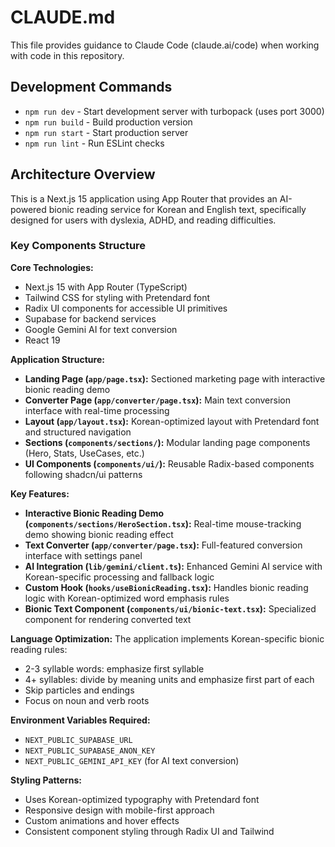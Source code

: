 # CLAUDE.md

This file provides guidance to Claude Code (claude.ai/code) when working with code in this repository.

## Development Commands

- `npm run dev` - Start development server with turbopack (uses port 3000)
- `npm run build` - Build production version
- `npm run start` - Start production server
- `npm run lint` - Run ESLint checks

## Architecture Overview

This is a Next.js 15 application using App Router that provides an AI-powered bionic reading service for Korean and English text, specifically designed for users with dyslexia, ADHD, and reading difficulties.

### Key Components Structure

**Core Technologies:**
- Next.js 15 with App Router (TypeScript)
- Tailwind CSS for styling with Pretendard font
- Radix UI components for accessible UI primitives
- Supabase for backend services
- Google Gemini AI for text conversion
- React 19

**Application Structure:**
- **Landing Page (`app/page.tsx`):** Sectioned marketing page with interactive bionic reading demo
- **Converter Page (`app/converter/page.tsx`):** Main text conversion interface with real-time processing
- **Layout (`app/layout.tsx`):** Korean-optimized layout with Pretendard font and structured navigation
- **Sections (`components/sections/`):** Modular landing page components (Hero, Stats, UseCases, etc.)
- **UI Components (`components/ui/`):** Reusable Radix-based components following shadcn/ui patterns

**Key Features:**
- **Interactive Bionic Reading Demo (`components/sections/HeroSection.tsx`):** Real-time mouse-tracking demo showing bionic reading effect
- **Text Converter (`app/converter/page.tsx`):** Full-featured conversion interface with settings panel
- **AI Integration (`lib/gemini/client.ts`):** Enhanced Gemini AI service with Korean-specific processing and fallback logic
- **Custom Hook (`hooks/useBionicReading.tsx`):** Handles bionic reading logic with Korean-optimized word emphasis rules
- **Bionic Text Component (`components/ui/bionic-text.tsx`):** Specialized component for rendering converted text

**Language Optimization:**
The application implements Korean-specific bionic reading rules:
- 2-3 syllable words: emphasize first syllable
- 4+ syllables: divide by meaning units and emphasize first part of each
- Skip particles and endings
- Focus on noun and verb roots

**Environment Variables Required:**
- `NEXT_PUBLIC_SUPABASE_URL`
- `NEXT_PUBLIC_SUPABASE_ANON_KEY`
- `NEXT_PUBLIC_GEMINI_API_KEY` (for AI text conversion)

**Styling Patterns:**
- Uses Korean-optimized typography with Pretendard font
- Responsive design with mobile-first approach
- Custom animations and hover effects
- Consistent component styling through Radix UI and Tailwind